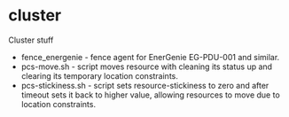 cluster
=======

Cluster stuff

* fence_energenie - fence agent for EnerGenie EG-PDU-001 and similar.
* pcs-move.sh - script moves resource with cleaning its status up and clearing its temporary location constraints.
* pcs-stickiness.sh - script sets resource-stickiness to zero and after timeout sets it back to higher value, allowing resources to move due to location constraints.
